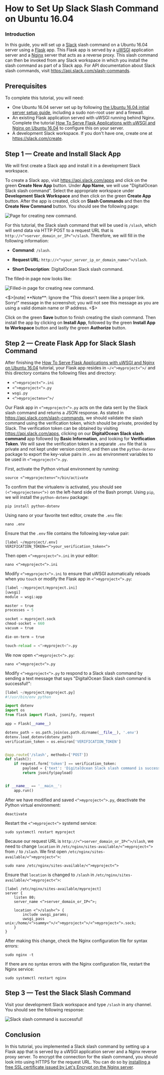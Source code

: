 # How to Set Up Slack Slash Command on Ubuntu 16.04

### Introduction
<!-- TODO:  Can you give an introduction to slash commands here? What are they and why would we want to build one? What kinds of things are they used for? Get us excited about this before we dive into the project. -->

<!-- TODO:  can you give an overview of how this all works at a high level? You type `/slash` into Slack. The request goes from Slack to your server, where your Flask application processes the request and returns a response to Slack" or something? -->

In this guide, you will set up a [Slack](https://slack.com/) slash command on a Ubuntu 16.04 server using a [Flask](http://flask.pocoo.org/) app. This Flask app is served by a [uWSGI](https://uwsgi-docs.readthedocs.io/en/latest/) application server and a [Nginx](https://nginx.org/) server that acts as a reverse proxy. This slash command can then be invoked from any Slack workspace in which you install the slash command as part of a Slack app. For API documentation about Slack slash commands, visit https://api.slack.com/slash-commands.


## Prerequisites

To complete this tutorial, you will need:

* One Ubuntu 16.04 server set up by following [the Ubuntu 16.04 initial server setup guide](https://www.digitalocean.com/community/tutorials/initial-server-setup-with-ubuntu-16-04), including a sudo non-root user and a firewall.
* An existing Flask application served with uWSGI running behind Nginx. Complete the tutorial [How To Serve Flask Applications with uWSGI and Nginx on Ubuntu 16.04](https://www.digitalocean.com/community/tutorials/how-to-serve-flask-applications-with-uwsgi-and-nginx-on-ubuntu-16-04) to configure this on your server.
* A development Slack workspace. If you don't have one, create one at https://slack.com/create.

## Step 1 — Create and Install Slack App

We will first create a Slack app and install it in a development Slack workspace.  <!-- TODO:  explain what slack apps are? -->

To create a Slack app, visit https://api.slack.com/apps and click on the green **Create New App** button. Under **App Name**, we will use "DigitalOcean Slack slash command". Select the appropriate workspace under **Development Slack Workspace** and then click on the green **Create App** button. After the app is created, click on **Slash Commands** and then the **Create New Command** button. You should see the following page:

![Page for creating new command.](https://i.imgur.com/78vbP8z.png)

For this tutorial, the Slack slash command that will be used is `/slash`, which will send data via HTTP POST to a request URL that is `http://<^>server_domain_or_IP<^>/slash`. Therefore, we will fill in the following information:

- **Command**: `/slash`.
- **Request URL**: `http://<^>your_server_ip_or_domain_name<^>/slash`.
- **Short Description**: DigitalOcean Slack slash command.

    <!-- TODO:  I don't think the screenshot is necessary. Slack may change the UI and changing text later is easier than screenshots.  -->
The filled-in page now looks like:

![Filled-in page for creating new command.](https://i.imgur.com/5NEcWb1.png)

<$>[note]
**Note**: Ignore the "This doesn't seem like a proper link. Sorry!" message in the screenshot; you will not see this message as you are using a valid domain name or IP address.
<$>

Click on the green **Save** button to finish creating the slash command. Then install the app by clicking on **Install App**, followed by the green **Install App to Workspace** button and lastly the green **Authorize** button.

<!-- TODO:  Add a transition here. What are we going to do next? -->

## Step 2 — Create Flask App for Slack Slash Command

<!-- TODO:  Introduce this step. What are we doing? "When we issue commands in our Slack workspace, they'll be sent to our server. Let's write the code that handles those requests by using the Flask application you created in the ....."  -->

After finishing the [How To Serve Flask Applications with uWSGI and Nginx on Ubuntu 16.04](https://www.digitalocean.com/community/tutorials/how-to-serve-flask-applications-with-uwsgi-and-nginx-on-ubuntu-16-04) tutorial, your Flask app resides in `~/<^>myproject<^>/` and this directory contains the following files and directory:
  - `<^>myproject<^>.ini`
  - `<^>myproject<^>.py`
  - `wsgi.py`
  - `<^>myprojectenv<^>/`

Our Flask app in `<^>myproject<^>.py` acts on the data sent by the Slack slash command and returns a JSON response. As stated in https://api.slack.com/slash-commands, we should validate the slash command using the verification token, which should be private, provided by Slack. The verification token can be obtained by visiting https://api.slack.com/apps, clicking on our **DigitalOcean Slack slash command** app followed by **Basic Information**, and looking for **Verification Token**. We will save the verification token in a separate `.env` file that is private and not kept under version control, and then use the `python-dotenv` package to export the key-value pairs in `.env` as environment variables to be used in `<^>myproject<^>.py`.

First, activate the Python virtual environment by running:

```command
source <^>myprojectenv<^>/bin/activate
```

To confirm that the virtualenv is activated, you should see `(<^>myprojectenv<^>)` on the left-hand side of the Bash prompt. Using `pip`, we will install the `python-dotenv` package:
<!-- TODO:  explain why we need this package. What will it do for us?  Also, link to its docs. -->

```command
pip install python-dotenv
```

Using nano or your favorite text editor, create the `.env` file:

```command
nano .env
```

Ensure that the `.env` file contains the following key-value pair: <!-- TODO:  be sure to explain what we are doing here and why. -->

```
[label ~/myproject/.env]
VERIFICATION_TOKEN=<^>your_verification_token<^>
```

<!-- TODO:  before we open this file, let us know what we're going to do.  -->
Then open `<^>myproject<^>.ini` in your editor:

```command
nano <^>myproject<^>.ini
```

Modify `<^>myproject<^>.ini` to ensure that uWSGI automatically reloads when you `touch` or modify the Flask app in `<^>myproject<^>.py`: <!-- TODO:  why would we want to do this? Please explain. -->

```python
[label ~/myproject/myproject.ini]
[uwsgi]
module = wsgi:app

master = true
processes = 5

socket = myproject.sock
chmod-socket = 660
vacuum = true

die-on-term = true

touch-reload = <^>myproject<^>.py
```

<!-- TODO:  same here. What are we about to do? -->
We now open `<^>myproject<^>.py`:

```command
nano <^>myproject<^>.py
```

Modify `<^>myproject<^>.py` to respond to a Slack slash command by sending a text message that says "DigitalOcean Slack slash command is successful!":

<!-- TODO:  Can you clarify what's new here? You say modify the file, but do we add all this code? Or just parts of it?  -->

```python
[label ~/myproject/myproject.py]
#!/usr/bin/env python

import dotenv
import os
from flask import Flask, jsonify, request

app = Flask(__name__)

dotenv_path = os.path.join(os.path.dirname(__file__), '.env')
dotenv.load_dotenv(dotenv_path)
verification_token = os.environ['VERIFICATION_TOKEN']


@app.route('/slash', methods=['POST'])
def slash():
    if request.form['token'] == verification_token:
        payload = {'text': 'DigitalOcean Slack slash command is successful!'}
        return jsonify(payload)


if __name__ == '__main__':
    app.run()
```

After we have modified and saved `<^>myproject<^>.py`, deactivate the Python virtual environment:

```command
deactivate
```

<!-- TODO:  why do we want to deactivate the env? Are we done? If we made a mistake and it doesn't work, we have to activate it again. -->

Restart the `<^>myproject<^>` systemd service:

```command
sudo systemctl restart myproject
```

<!-- TODO:  this is a fantastic example of telling us what we're doing before we do it. This is what I was looking for in the other spots.  -->
Because our request URL is `http://<^>server_domain_or_IP<^>/slash`, we need to change `location` in `/etc/nginx/sites-available/<^>myproject<^>` from `/` to `/slash`. We first open `/etc/nginx/sites-available/<^>myproject<^>`:

```command
sudo nano /etc/nginx/sites-available/<^>myproject<^>
```

Ensure that `location` is changed to `/slash` in `/etc/nginx/sites-available/<^>myproject<^>`:

```nginx
[label /etc/nginx/sites-available/myproject]
server {
    listen 80;
    server_name <^>server_domain_or_IP<^>;

    location <^>/slash<^> {
        include uwsgi_params;
        uwsgi_pass unix:/home/<^>sammy<^>/<^>myproject<^>/<^>myproject<^>.sock;
    }
}
```

After making this change, check the Nginx configuration file for syntax errors:

```command
sudo nginx -t
```

If there are no syntax errors with the Nginx configuration file, restart the Nginx service:

```command
sudo systemctl restart nginx
```

<!-- TODO:  transition. What have we done so far, what's next? -->

## Step 3 — Test the Slack Slash Command

Visit your development Slack workspace and type `/slash` in any channel. You should see the following response:

![Slack slash command is successful!](https://i.imgur.com/TiHgJer.png)

<!-- TODO:  Is there more we can do in this tutorial to make this more useful? Maybe do something with a value that comes in? Because this step is so short, it could be combined with the previous step, which then makes this only a two-step tutorial.  It would be great if we could expand this just a little more. -->

## Conclusion

In this tutorial, you implemented a Slack slash command by setting up a Flask app that is served by a uWSGI application server and a Nginx reverse proxy server. To encrypt the connection for the slash command, you should look into using HTTPS for the request URL. You can do so by [installing a free SSL certificate issued by Let's Encrypt on the Nginx server](https://www.digitalocean.com/community/tutorials/how-to-secure-nginx-with-let-s-encrypt-on-ubuntu-16-04).

<!-- TODO:  what else can we do with this setup? Give us more examples and ideas for further exploration. -->
